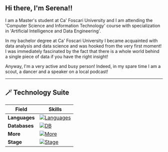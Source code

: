 ## Hi there, I'm Serena!!
I am a Master's student at Ca' Foscari University and I am attending the 'Computer Science and Information Technology' course with specialization in 'Artificial Intelligence and Data Engineering'. 

In my bachelor degree at Ca' Foscari University I became acquainted with data analysis and data science and was hooked from the very first moment! I was immediately fascinated by the fact that there is a whole world behind a single piece of data if you have the right insight! 

Anyway, I'm a very active and busy person! Indeed, in my spare time I am a scout, a dancer and a speaker on a local podcast!

---

## 🪄 Technology Suite 

| **Field**      | **Skills**                                                                                                                                                                                                                                                                                                            |
|-----------------|-----------------------------------------------------------------------------------------------------------------------------------------------------------------------------------------------------------------------------------------------------------------------------------------------------------------------|
| **Languages**  | [![Languages](https://skillicons.dev/icons?i=cpp,java,py,r)](https://skillicons.dev) |
| **Databases**  | [![DB](https://skillicons.dev/icons?i=mongodb,postgres,mysql)](https://skillicons.dev)  |
| **More**       | [![More](https://skillicons.dev/icons?i=latex,html)](https://skillicons.dev) |
| **Stage**      | [![Stage](https://skillicons.dev/icons?i=aws,dynamodb)](https://skillicons.dev)
